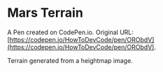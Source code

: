 # Mars Terrain

A Pen created on CodePen.io. Original URL: [https://codepen.io/HowToDevCode/pen/ORObdV](https://codepen.io/HowToDevCode/pen/ORObdV).

Terrain generated from a heightmap image. 
